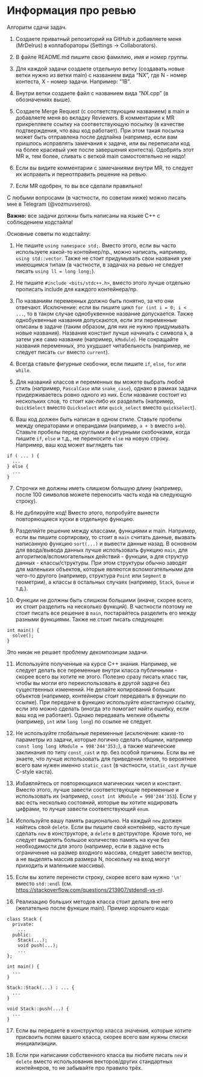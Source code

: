 # Информация про ревью 

Алгоритм сдачи задач.

1) Создаете приватный репозиторий на GitHub и добавляете меня (MrDelrus) в коллабораторы (Settings -> Collaborators). 
   
2) В файле README.md пишите свою фамилию, имя и номер группы.
   
3) Для каждой задачи создаете отдельную ветку (создавать новые ветки нужно из ветки main) с названием вида “NX”, где N - номер контеста, X - номер задачи. Например: "1B".
   
4) Внутри ветки создаете файл с названием вида “NX.cpp” (в обозначениях выше).
   
5) Создаете Merge Request (с соответствующим названием) в main и добавляете меня во вкладку Reviewers. В комментарии к MR прикрепляете ссылку на соответствующую посылку (в качестве подтверждения, что ваш код работает). При этом такая посылка может быть отправлена после дедлайна (например, если вам пришлось исправлять замечания к задаче, или вы переписали код на более красивый уже после завершения контеста). Одобрять этот MR и, тем более, сливать с веткой main самостоятельно не надо!
    
6) Если вы видите комментарии с замечаниями внутри MR, то следует их исправить и переотправить решение на ревью.
    
7) Если MR одобрен, то вы все сделали правильно!

С любыми вопросами (в частности, по советам ниже) можно писать мне в Telegram (@vozmuvseros).

**Важно:** все задачи должны быть написаны на языке С++ с соблюдением кодстайла!

Основные советы по кодстайлу: 

1. Не пишите ```using namespace std;```. Вместо этого, если вы часто используете какой-то контейнер/пр., можно написать, например, ```using std::vector```. Также не стоит придумывать свои названия уже имеющимся типам (в частности, в задачах на ревью не следует писать ```using ll = long long;```).

2. Не пишите ```#include <bits/stdc++.h>```, вместо этого лучше отдельно прописать include для каждого контейнера/пр. 

3. По названиям переменных должно быть понятно, за что они отвечают. Исключение: если вы пишите цикл ```for (int i = 0; i < ...```, то в таком случае однобуквенное название допускается. Также однобуквенные названия допускаются, если эти переменные описаны в задаче (таким образом, для них не нужно придумывать новые названия). Названия констант лучше начинать с символа `k`, а затем уже само название (например, ```kModule```). Не сокращайте названия переменных, это ухудшает читабельность (например, не следует писать ```cur``` вместо ```current```). 

4. Всегда ставьте фигурные скобочки, если пишите ```if```, ```else```, ```for``` или ```while```.

5. Для названий классов и переменных вы можете выбрать любой стиль (например, ```PascalCase``` или ```snake_case```), однако в рамках задачи придерживаетесь ровно одного из них. Если название состоит из нескольких слов, то стоит как-либо их разделить (например, ```QuickSelect``` вместо ```Quickselect``` или ```quick_select``` вместо ```quickselect```).

6. Ваш код должен быть написан в одном стиле. Ставьте пробелы между операторами и операндами (например, ```a + b``` вместо ```a+b```). Ставьте пробелы перед круглыми и фигурными скобочками, когда пишите ```if```, ```else``` и т.д., не переносите ```else``` на новую строку. Например, ваш код может выглядеть так
```
if ( ... ) {
  ...
} else {
  ...
}
```

7. Строчки не должны иметь слишком большую длину (например, после 100 символов можете переносить часть кода на следующую строку).

8. Не дублируйте код! Вместо этого, попробуйте вынести повторяющиеся куски в отдельную функцию.

9. Разделяйте решение между классами, функциями и main. Например, если вы пишите сортировку, то стоит в ```main``` считать данные, вызвать написанную функцию ```sort(...)``` и вывести данные назад. В основном для ввода/вывода данных лучше использовать функцию ```main```, для алгоритмов/вспомогательных действий - функции, а для структур данных - классы/структуры. При этом структуры обычно заводят для маленьких объектов, которые являются вспомогательными для чего-то другого (например, структура ```Point``` или ```Segment``` в геометрии), а классы в остальных случаях (например, ```Stack```, ```Queue``` и т.д.).

10. Функции не должны быть слишком большими (иначе, скорее всего, их стоит разделить на несколько функций). В частности поэтому не стоит писать все решение в ```main```, постарайтесь разделить его между разными функциями. Также не стоит писать следующее:

```
int main() {
  solve();
}
```

Это никак не решает проблему декомпозиции задачи.

11. Используйте полученные на курсе С++ знания. Например, не следует делать все переменные внутри класса публичными - скорее всего вы хотите не этого. Полезно сразу писать класс так, чтобы вы могли его переиспользовать в другой задаче без существенных изменений. Не делайте копирований больших объектов (например, контейнеры стоит передавать в функции по ссылке). При передаче в функцию используйте константную ссылку, если это можно сделать (иногда это помогает найти ошибку, если ваш код не работает). Однако передавать мелкие объекты (например, ```int``` или ```long long```) по ссылке не следует.

12. Не используйте глобальные переменные (исключение: какие-то параметры из задачи, которые логично сделать общими, например ```const long long kModule = 998'244'353;```), а также магические заклинания по типу ```const_cast``` и пр. без особой причины. Если вы не знаете, что лучше использовать для приведения типов, то вероятнее всего вам нужен именно ```static_cast``` (в частности, ```static_cast``` лучше C-style каста).

13. Избавляйтесь от повторяющихся магических чисел и констант. Вместо этого, лучше завести соответствующие переменные и использовать их (например, ```const int kModule = 998'244'353```). Если у вас есть несколько состояний, которые вы хотите кодировать цифрами, то лучше завести соответствующий ```enum```.

14. Используйте вашу память рационально. На каждый ```new``` должен найтись свой ```delete```. Если вы пишите свой контейнер, часто лучше сделать ```new``` в конструкторе, а ```delete``` в деструкторе. Кроме того, не следует выделять большое количество память на куче без необходимости для этого (например, если в задаче есть ограничение на размер входного массива, следует завести вектор, а не выделять массив размера N, поскольку на вход могут приходить и маленькие массивы).

15. Если вы хотите перенести строку, скорее всего вам нужно ```'\n'``` вместо ```std::endl``` (см. https://stackoverflow.com/questions/213907/stdendl-vs-n).

16. Реализацию больших методов класса стоит делать вне него (желательно после функции main). Пример хорошего кода:

```
class Stack {
  private:
    ...
  public:
    Stack(...);
    void push(...);
    ...
};

int main() {
  ...
}

Stack::Stack(...) : ... {
  ...
}

void Stack::push(...) {
  ...
}
```

17. Если вы передаете в конструктор класса значения, которые хотите присвоить полям вашего класса, скорее всего вам нужны списки инициализиции.

18. Если при написании собственного класса вы любите писать ```new``` и ```delete``` вместо использования векторов/других стандартных контейнеров, то не забывайте про правило трёх.
